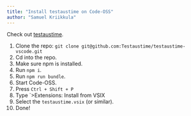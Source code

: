 ```yaml
---
title: "Install testaustime on Code-OSS"
author: "Samuel Kriikkula"
---
```


Check out [testaustime](https://testaustime.fi).

1. Clone the repo: `git clone git@github.com:Testaustime/testaustime-vscode.git`
2. Cd into the repo.
3. Make sure npm is installed.
3. Run `npm i`.
4. Run `npm run bundle`.
6. Start Code-OSS.
7. Press `Ctrl + Shift + P`
8. Type `>Extensions: Install from VSIX
9. Select the `testaustime.vsix` (or similar).
10. Done!
